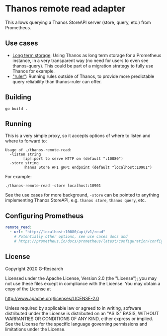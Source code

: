 # Thanos remote read adapter

This allows querying a Thanos StoreAPI server (store, query, etc.) from Prometheus.

## Use cases

* [Long term storage](docs/longterm.md): Using Thanos as long term storage for a
  Prometheus instance, in a very transparent way (no need for users to even see
  thanos-query). This could be part of a migration strategy to fully use Thanos
  for example.
* ["ruler"](docs/ruler.md): Running rules outside of Thanos, to provide more
  predictable query reliability than thanos-ruler can offer.

## Building

```
go build .
```

## Running

This is a very simple proxy, so it accepts options of where to listen and where
to forward to:

```
Usage of ./thanos-remote-read:
  -listen string
        [ip]:port to serve HTTP on (default ":10080")
  -store string
        Thanos Store API gRPC endpoint (default "localhost:10901")
```

For example:
```
./thanos-remote-read -store localhost:10901
```

See the use cases for more background, `-store` can be pointed to anything
implementing Thanos StoreAPI, e.g. `thanos store`, `thanos query`, etc.

## Configuring Prometheus

```yaml
remote_read:
  - url: "http://localhost:10080/api/v1/read"
    # Potentially other options, see use cases docs and 
    # https://prometheus.io/docs/prometheus/latest/configuration/configuration/#remote_read
```

## License

Copyright 2020 G-Research

Licensed under the Apache License, Version 2.0 (the "License"); you may not use
these files except in compliance with the License. You may obtain a copy of the
License at

http://www.apache.org/licenses/LICENSE-2.0

Unless required by applicable law or agreed to in writing, software distributed
under the License is distributed on an "AS IS" BASIS, WITHOUT WARRANTIES OR
CONDITIONS OF ANY KIND, either express or implied. See the License for the
specific language governing permissions and limitations under the License.
